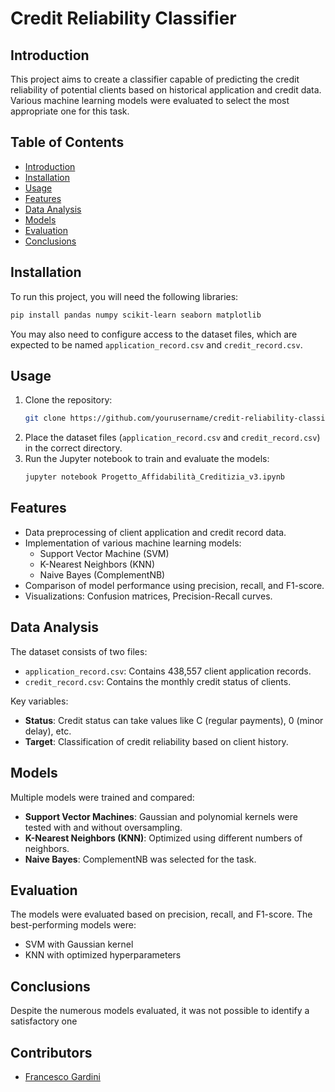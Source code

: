 # Credit Reliability Classifier

## Introduction
This project aims to create a classifier capable of predicting the credit reliability of potential clients based on historical application and credit data. Various machine learning models were evaluated to select the most appropriate one for this task.

## Table of Contents
- [Introduction](#introduction)
- [Installation](#installation)
- [Usage](#usage)
- [Features](#features)
- [Data Analysis](#data-analysis)
- [Models](#models)
- [Evaluation](#evaluation)
- [Conclusions](#conclusions)



## Installation
To run this project, you will need the following libraries:

```bash
pip install pandas numpy scikit-learn seaborn matplotlib
```

You may also need to configure access to the dataset files, which are expected to be named `application_record.csv` and `credit_record.csv`.

## Usage
1. Clone the repository:
    ```bash
    git clone https://github.com/yourusername/credit-reliability-classifier.git
    ```
2. Place the dataset files (`application_record.csv` and `credit_record.csv`) in the correct directory.
3. Run the Jupyter notebook to train and evaluate the models:
    ```bash
    jupyter notebook Progetto_Affidabilità_Creditizia_v3.ipynb
    ```

## Features
- Data preprocessing of client application and credit record data.
- Implementation of various machine learning models:
  - Support Vector Machine (SVM)
  - K-Nearest Neighbors (KNN)
  - Naive Bayes (ComplementNB)
- Comparison of model performance using precision, recall, and F1-score.
- Visualizations: Confusion matrices, Precision-Recall curves.

## Data Analysis
The dataset consists of two files:
- `application_record.csv`: Contains 438,557 client application records.
- `credit_record.csv`: Contains the monthly credit status of clients.

Key variables:
- **Status**: Credit status can take values like C (regular payments), 0 (minor delay), etc.
- **Target**: Classification of credit reliability based on client history.

## Models
Multiple models were trained and compared:
- **Support Vector Machines**: Gaussian and polynomial kernels were tested with and without oversampling.
- **K-Nearest Neighbors (KNN)**: Optimized using different numbers of neighbors.
- **Naive Bayes**: ComplementNB was selected for the task.

## Evaluation
The models were evaluated based on precision, recall, and F1-score. The best-performing models were:
- SVM with Gaussian kernel
- KNN with optimized hyperparameters

## Conclusions
Despite the numerous models evaluated, it was not possible to identify a satisfactory one 

## Contributors
- [Francesco Gardini](https://github.com/gardi97)
